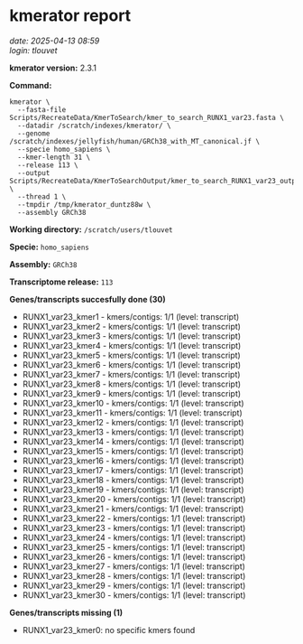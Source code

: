 # kmerator report
*date: 2025-04-13 08:59*  
*login: tlouvet*

**kmerator version:** 2.3.1

**Command:**

```
kmerator \
  --fasta-file Scripts/RecreateData/KmerToSearch/kmer_to_search_RUNX1_var23.fasta \
  --datadir /scratch/indexes/kmerator/ \
  --genome /scratch/indexes/jellyfish/human/GRCh38_with_MT_canonical.jf \
  --specie homo_sapiens \
  --kmer-length 31 \
  --release 113 \
  --output Scripts/RecreateData/KmerToSearchOutput/kmer_to_search_RUNX1_var23_output \
  --thread 1 \
  --tmpdir /tmp/kmerator_duntz88w \
  --assembly GRCh38
```

**Working directory:** `/scratch/users/tlouvet`

**Specie:** `homo_sapiens`

**Assembly:** `GRCh38`

**Transcriptome release:** `113`

**Genes/transcripts succesfully done (30)**

- RUNX1_var23_kmer1 - kmers/contigs: 1/1 (level: transcript)
- RUNX1_var23_kmer2 - kmers/contigs: 1/1 (level: transcript)
- RUNX1_var23_kmer3 - kmers/contigs: 1/1 (level: transcript)
- RUNX1_var23_kmer4 - kmers/contigs: 1/1 (level: transcript)
- RUNX1_var23_kmer5 - kmers/contigs: 1/1 (level: transcript)
- RUNX1_var23_kmer6 - kmers/contigs: 1/1 (level: transcript)
- RUNX1_var23_kmer7 - kmers/contigs: 1/1 (level: transcript)
- RUNX1_var23_kmer8 - kmers/contigs: 1/1 (level: transcript)
- RUNX1_var23_kmer9 - kmers/contigs: 1/1 (level: transcript)
- RUNX1_var23_kmer10 - kmers/contigs: 1/1 (level: transcript)
- RUNX1_var23_kmer11 - kmers/contigs: 1/1 (level: transcript)
- RUNX1_var23_kmer12 - kmers/contigs: 1/1 (level: transcript)
- RUNX1_var23_kmer13 - kmers/contigs: 1/1 (level: transcript)
- RUNX1_var23_kmer14 - kmers/contigs: 1/1 (level: transcript)
- RUNX1_var23_kmer15 - kmers/contigs: 1/1 (level: transcript)
- RUNX1_var23_kmer16 - kmers/contigs: 1/1 (level: transcript)
- RUNX1_var23_kmer17 - kmers/contigs: 1/1 (level: transcript)
- RUNX1_var23_kmer18 - kmers/contigs: 1/1 (level: transcript)
- RUNX1_var23_kmer19 - kmers/contigs: 1/1 (level: transcript)
- RUNX1_var23_kmer20 - kmers/contigs: 1/1 (level: transcript)
- RUNX1_var23_kmer21 - kmers/contigs: 1/1 (level: transcript)
- RUNX1_var23_kmer22 - kmers/contigs: 1/1 (level: transcript)
- RUNX1_var23_kmer23 - kmers/contigs: 1/1 (level: transcript)
- RUNX1_var23_kmer24 - kmers/contigs: 1/1 (level: transcript)
- RUNX1_var23_kmer25 - kmers/contigs: 1/1 (level: transcript)
- RUNX1_var23_kmer26 - kmers/contigs: 1/1 (level: transcript)
- RUNX1_var23_kmer27 - kmers/contigs: 1/1 (level: transcript)
- RUNX1_var23_kmer28 - kmers/contigs: 1/1 (level: transcript)
- RUNX1_var23_kmer29 - kmers/contigs: 1/1 (level: transcript)
- RUNX1_var23_kmer30 - kmers/contigs: 1/1 (level: transcript)


**Genes/transcripts missing (1)**

- RUNX1_var23_kmer0: no specific kmers found
